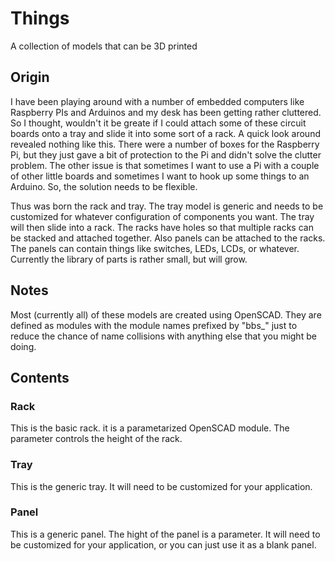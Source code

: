 # Things
A collection of models that can be 3D printed

## Origin
I have been playing around with a number of embedded computers like Raspberry PIs and Arduinos and my desk has been getting rather cluttered.  So I thought, wouldn't it be greate if I could attach some of these circuit boards onto a tray and slide it into some sort of a rack.  A quick look around revealed nothing like this.  There were a number of boxes for the Raspberry Pi, but they just gave a bit of protection to the Pi and didn't solve the clutter problem.  The other issue is that sometimes I want to use a Pi with a couple of other little boards and sometimes I want to hook up some things to an Arduino.  So, the solution needs to be flexible.

Thus was born the rack and tray.  The tray model is generic and needs to be customized for whatever configuration of components you want.  The tray will then slide into a rack.  The racks have holes so that multiple racks can be stacked and attached together.  Also panels can be attached to the racks.  The panels can contain things like switches, LEDs, LCDs, or whatever.  Currently the library of parts is rather small, but will grow.

## Notes
Most (currently all) of these models are created using OpenSCAD.  They are defined as modules with the module names prefixed by "bbs\_" just to reduce the chance of name collisions with anything else that you might be doing.

## Contents
### Rack
This is the basic rack.  it is a parametarized OpenSCAD module.  The parameter controls the height of the rack.

### Tray
This is the generic tray.  It will need to be customized for your application.

### Panel
This is a generic panel.  The hight of the panel is a parameter.  It will need to be customized for your application, or you can just use it as a blank panel.
